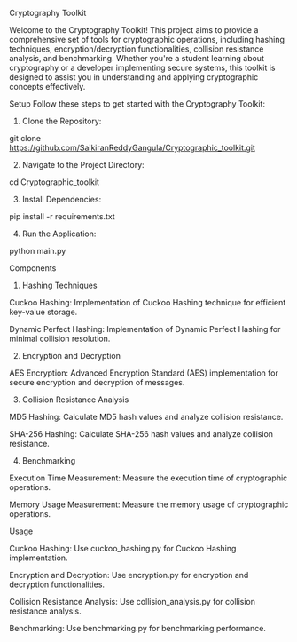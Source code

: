 Cryptography Toolkit

Welcome to the Cryptography Toolkit! This project aims to provide a comprehensive set of tools for cryptographic operations, including hashing techniques, encryption/decryption functionalities, collision resistance analysis, and benchmarking. Whether you're a student learning about cryptography or a developer implementing secure systems, this toolkit is designed to assist you in understanding and applying cryptographic concepts effectively.

Setup
Follow these steps to get started with the Cryptography Toolkit:

1. Clone the Repository:

git clone https://github.com/SaikiranReddyGangula/Cryptographic_toolkit.git

2. Navigate to the Project Directory:

cd Cryptographic_toolkit


3. Install Dependencies:

pip install -r requirements.txt

4. Run the Application:

python main.py




Components

1. Hashing Techniques

Cuckoo Hashing: Implementation of Cuckoo Hashing technique for efficient key-value storage.

Dynamic Perfect Hashing: Implementation of Dynamic Perfect Hashing for minimal collision resolution.

2. Encryption and Decryption

AES Encryption: Advanced Encryption Standard (AES) implementation for secure encryption and decryption of messages.

3. Collision Resistance Analysis

MD5 Hashing: Calculate MD5 hash values and analyze collision resistance.

SHA-256 Hashing: Calculate SHA-256 hash values and analyze collision resistance.

4. Benchmarking

Execution Time Measurement: Measure the execution time of cryptographic operations.

Memory Usage Measurement: Measure the memory usage of cryptographic operations.


Usage

Cuckoo Hashing: Use cuckoo_hashing.py for Cuckoo Hashing implementation.

Encryption and Decryption: Use encryption.py for encryption and decryption functionalities.

Collision Resistance Analysis: Use collision_analysis.py for collision resistance analysis.

Benchmarking: Use benchmarking.py for benchmarking performance.